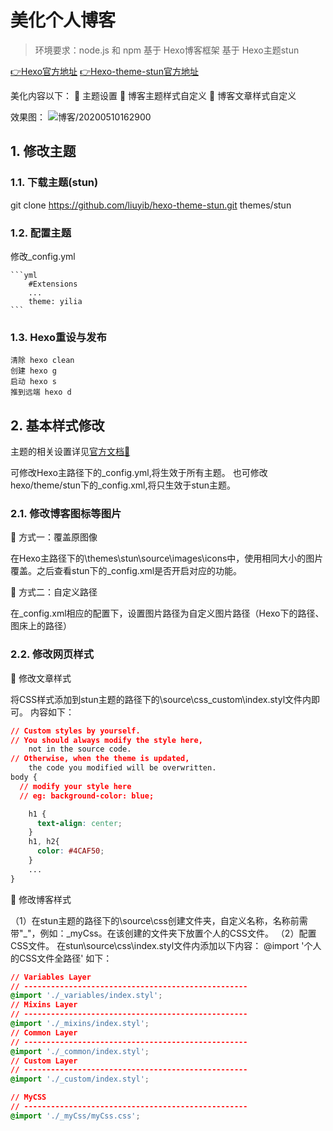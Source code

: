 # 美化个人博客

> 环境要求：node.js 和 npm
> 基于 Hexo博客框架
> 基于 Hexo主题stun

[👉Hexo官方地址](https://hexo.io/zh-cn/index.html)  [👉Hexo-theme-stun官方地址](https://liuyib.github.io/hexo-theme-stun/zh-CN/)

美化内容以下：
🔹 主题设置
🔹 博客主题样式自定义
🔹 博客文章样式自定义

效果图：
![博客/20200510162900](https://jianxi-md-pics.oss-cn-beijing.aliyuncs.com/note-md-imgs/博客/20200510162900.png?x-oss-process=image/resize,p_100/sharpen,50)

## 1. 修改主题

### 1.1. 下载主题(stun)

git clone <https://github.com/liuyib/hexo-theme-stun.git> themes/stun

### 1.2. 配置主题

修改_config.yml

    ```yml
        #Extensions
        ...
        theme: yilia
    ```

### 1.3. Hexo重设与发布

    清除 hexo clean
    创建 hexo g
    启动 hexo s
    推到远端 hexo d

## 2. 基本样式修改

主题的相关设置详见[官方文档📗](https://liuyib.github.io/hexo-theme-stun/zh-CN/guide/primary.html#%E7%BD%91%E7%AB%99%E9%A1%B6%E9%83%A8%E8%AE%BE%E7%BD%AE)

可修改Hexo主路径下的_config.yml,将生效于所有主题。
也可修改hexo/theme/stun下的_config.xml,将只生效于stun主题。

### 2.1. 修改博客图标等图片

🔹 方式一：覆盖原图像

在Hexo主路径下的\themes\stun\source\images\icons中，使用相同大小的图片覆盖。之后查看stun下的_config.xml是否开启对应的功能。

🔹 方式二：自定义路径

在_config.xml相应的配置下，设置图片路径为自定义图片路径（Hexo下的路径、图床上的路径）

### 2.2. 修改网页样式

🔹 修改文章样式

将CSS样式添加到stun主题的路径下的\source\css\_custom\index.styl文件内即可。
内容如下：

```css
// Custom styles by yourself.
// You should always modify the style here,
    not in the source code.
// Otherwise, when the theme is updated,
    the code you modified will be overwritten.
body {
  // modify your style here
  // eg: background-color: blue;  

    h1 {
      text-align: center;
    }
    h1, h2{
      color: #4CAF50;
    }
    ...
}
```

🔹 修改博客样式

（1）在stun主题的路径下的\source\css创建文件夹，自定义名称，名称前需带"_"，例如：_myCss。在该创建的文件夹下放置个人的CSS文件。
（2）配置CSS文件。
在stun\source\css\index.styl文件内添加以下内容：
@import '个人的CSS文件全路径'
如下：

```css
// Variables Layer
// --------------------------------------------------
@import './_variables/index.styl';
// Mixins Layer
// --------------------------------------------------
@import './_mixins/index.styl';
// Common Layer
// --------------------------------------------------
@import './_common/index.styl';
// Custom Layer
// --------------------------------------------------
@import './_custom/index.styl';

// MyCSS
// --------------------------------------------------
@import './_myCss/myCss.css';
```
